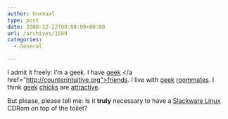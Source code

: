 ```yaml
---
author: Unxmaal
type: post
date: 2000-12-22T00:00:00+00:00
url: /archives/1589
categories:
  - General

---
```

I admit it freely: I&#8217;m a geek. I have [geek][1] </a href="http://counterintuitive.org">friends</a>. I live with [geek][2] [roommates][3]. I think [geek][4] [chicks][5] are [attractive][6]. 

But please, please tell me: Is it **truly** necessary to have a [Slackware Linux][7] CDRom on top of the toilet?

 [1]: http://www.flogeeks.org
 [2]: http://dinkdonk.com
 [3]: http://shadowstitch.com
 [4]: http://wondergeeks.net
 [5]: http://astral55.com/kelli/
 [6]: http://ratcrap.com/darkness
 [7]: http://www.slackware.com/